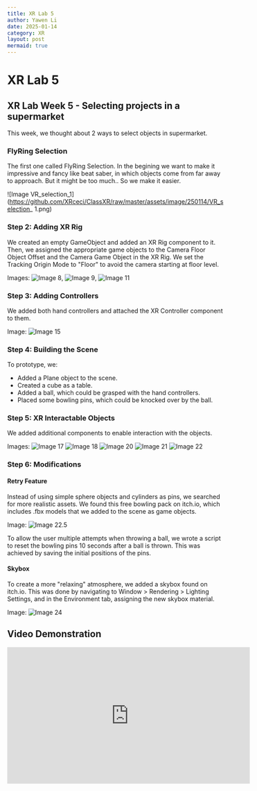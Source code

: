 ```yaml
---
title: XR Lab 5
author: Yawen Li
date: 2025-01-14
category: XR
layout: post
mermaid: true
---
```


# XR Lab 5
## XR Lab Week 5 - Selecting projects in a supermarket

This week, we thought about 2 ways to select objects in supermarket.

### FlyRing Selection
The first one called FlyRing Selection. In the begining we want to make it impressive and fancy like beat saber, in which objects come from far away to approach. But it might be too much.. So we make it easier.

![Image VR_selection_1](https://github.com/XRceci/ClassXR/raw/master/assets/image/250114/VR_selection_ 1.png)
 

### Step 2: Adding XR Rig
We created an empty GameObject and added an XR Rig component to it. Then, we assigned the appropriate game objects to the Camera Floor Object Offset and the Camera Game Object in the XR Rig. We set the Tracking Origin Mode to "Floor" to avoid the camera starting at floor level.

Images: ![Image 8](https://github.com/XRceci/ClassXR/raw/master/assets/image/8.png), ![Image 9](https://github.com/XRceci/ClassXR/raw/master/assets/image/9.png), ![Image 11](https://github.com/XRceci/ClassXR/raw/master/assets/image/11.png)

### Step 3: Adding Controllers
We added both hand controllers and attached the XR Controller component to them.

Image: ![Image 15](https://github.com/XRceci/ClassXR/raw/master/assets/image/15.png)

### Step 4: Building the Scene
To prototype, we:
- Added a Plane object to the scene.
- Created a cube as a table.
- Added a ball, which could be grasped with the hand controllers.
- Placed some bowling pins, which could be knocked over by the ball.

### Step 5: XR Interactable Objects
We added additional components to enable interaction with the objects.

Images: ![Image 17](https://github.com/XRceci/ClassXR/raw/master/assets/image/17.png)
 ![Image 18](https://github.com/XRceci/ClassXR/raw/master/assets/image/18.png)
 ![Image 20](https://github.com/XRceci/ClassXR/raw/master/assets/image/20.png)
 ![Image 21](https://github.com/XRceci/ClassXR/raw/master/assets/image/21.png)
 ![Image 22](https://github.com/XRceci/ClassXR/raw/master/assets/image/22.png)

### Step 6: Modifications
#### Retry Feature
Instead of using simple sphere objects and cylinders as pins, we searched for more realistic assets. We found this free bowling pack on itch.io, which includes .fbx models that we added to the scene as game objects.

Image: ![Image 22.5](https://github.com/XRceci/ClassXR/raw/master/assets/image/22.5.png)

To allow the user multiple attempts when throwing a ball, we wrote a script to reset the bowling pins 10 seconds after a ball is thrown. This was achieved by saving the initial positions of the pins.

#### Skybox
To create a more "relaxing" atmosphere, we added a skybox found on itch.io. This was done by navigating to Window > Rendering > Lighting Settings, and in the Environment tab, assigning the new skybox material.

Image: ![Image 24](https://github.com/XRceci/ClassXR/raw/master/assets/image/24.png)


## Video Demonstration

<iframe width="560" height="315" 
    src="https://www.youtube.com/embed/WGSwOAnNJhY" 
    frameborder="0" 
    allow="accelerometer; autoplay; clipboard-write; encrypted-media; gyroscope; picture-in-picture" 
    allowfullscreen>
</iframe>

  


